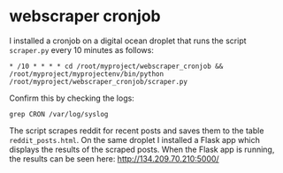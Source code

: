# webscraper cronjob

I installed a cronjob on a digital ocean droplet that runs the script `scraper.py` every 10 minutes as follows:
```
* /10 * * * * cd /root/myproject/webscraper_cronjob && /root/myproject/myprojectenv/bin/python /root/myproject/webscraper_cronjob/scraper.py
```
Confirm this by checking the logs:
```
grep CRON /var/log/syslog
```

The script scrapes reddit for recent posts and saves them to the table `reddit_posts.html`.
On the same droplet I installed a Flask app which displays the results of the scraped posts.
When the Flask app is running, the results can be seen here: http://134.209.70.210:5000/
